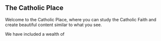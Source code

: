 ## The Catholic Place
Welcome to the Catholic Place, where you can study the Catholic Faith and create beautiful content similar to what you see.

We have included a wealth of 
